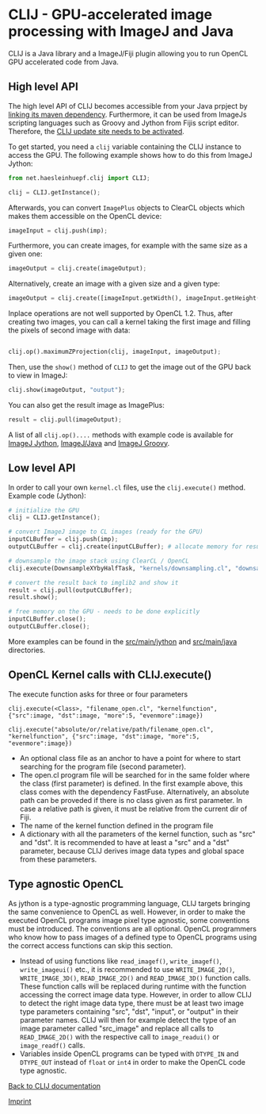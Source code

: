 
# CLIJ - GPU-accelerated image processing with ImageJ and Java 

CLIJ is a Java library and a ImageJ/Fiji plugin allowing you to run OpenCL GPU accelerated code from Java.

## High level API
The high level API of CLIJ becomes accessible from your Java prpject by [linking its maven dependency](dependingViaMaven). Furthermore, it can be used from ImageJs scripting languages such as Groovy and Jython from Fijis script editor. Therefore, the [CLIJ update site needs to be activated](installationInFiji).

To get started, you need a `clij` variable containing the CLIJ instance to access the GPU. The following example shows how to do this from ImageJ Jython:
```python
from net.haesleinhuepf.clij import CLIJ;

clij = CLIJ.getInstance();
```

Afterwards, you can convert `ImagePlus` objects to ClearCL objects which makes them accessible on the OpenCL device:

```python
imageInput = clij.push(imp);
```

Furthermore, you can create images, for example with the same size as a given one:
```python
imageOutput = clij.create(imageOutput);
```

Alternatively, create an image with a given size and a given type:

```python
imageOutput = clij.create([imageInput.getWidth(), imageInput.getHeight()], imageInput.getNativeType());
```

Inplace operations are not well supported by OpenCL 1.2. Thus, after creating two images, you can call a kernel taking the first image and filling the pixels of second image with data:

```python

clij.op().maximumZProjection(clij, imageInput, imageOutput);
```

Then, use the `show()` method of `CLIJ` to get the image out of the GPU back to view in ImageJ:

```python
clij.show(imageOutput, "output");
```

You can also get the result image as ImagePlus:

```python
result = clij.pull(imageOutput);
```

A list of all `clij.op()....` methods with example code is available for [ImageJ Jython](https://clij.github.io/clij-docs/referenceJython), [ImageJ/Java](https://clij.github.io/clij-docs/referenceJava) and [ImageJ Groovy](https://clij.github.io/clij-docs/referenceGroovy).

## Low level API

In order to call your own `kernel.cl` files, use the `clij.execute()` method. Example code (Jython):

```python
# initialize the GPU 
clij = CLIJ.getInstance();

# convert ImageJ image to CL images (ready for the GPU)
inputCLBuffer = clij.push(imp);
outputCLBuffer = clij.create(inputCLBuffer); # allocate memory for result image

# downsample the image stack using ClearCL / OpenCL
clij.execute(DownsampleXYbyHalfTask, "kernels/downsampling.cl", "downsample_xy_by_half_nearest", {"src":inputCLBuffer, "dst":outputCLBuffer});

# convert the result back to imglib2 and show it
result = clij.pull(outputCLBuffer);
result.show();

# free memory on the GPU - needs to be done explicitly
inputCLBuffer.close();
outputCLBuffer.close();
```
More examples can be found in the [src/main/jython](https://github.com/clij/clij-docs/blob/master/src/main/jython/) and [src/main/java](https://github.com/mpicbg-csbd/clij-docs/blob/master/src/main/java/) directories.

## OpenCL Kernel calls with CLIJ.execute()
The execute function asks for three or four parameters
```
clij.execute(<Class>, "filename_open.cl", "kernelfunction", {"src":image, "dst":image, "more":5, "evenmore":image})

clij.execute("absolute/or/relative/path/filename_open.cl", "kernelfunction", {"src":image, "dst":image, "more":5, "evenmore":image})
```
* An optional class file as an anchor to have a point for where to start
  searching for the program file (second parameter).
* The open.cl program file will be searched for in the same folder where the
  class (first parameter) is defined. In the first example above, this class
  comes with the dependency FastFuse. Alternatively, an absolute path can be
  proveded if there is no class given as first parameter. In case a relative
  path is given, it must be relative from the current dir of Fiji.
* The name of the kernel function defined in the program file
* A dictionary with all the parameters of the kernel function, such as
  "src" and "dst". It is recommended to have at least a "src" and a "dst"
  parameter, because CLIJ derives image data types and global space from
  these parameters.

## Type agnostic OpenCL
As jython is a type-agnostic programming language, CLIJ targets bringing the same convenience to OpenCL as well. However, in order to make the executed OpenCL programs image pixel type agnostic, some conventions must be introduced. The conventions are all optional. OpenCL programmers who know how to pass images of a defined type to OpenCL programs using the correct access functions can skip this section.

* Instead of using functions like `read_imagef()`, `write_imagef()`, `write_imageui()` etc.,
it is recommended to use `WRITE_IMAGE_2D()`, `WRITE_IMAGE_3D()`, `READ_IMAGE_2D()` and `READ_IMAGE_3D()` function calls. These function
calls will be replaced during runtime with the function accessing the correct image data
type. However, in order to allow CLIJ to detect the right image data type, there must
be at least two image type parameters containing "src", "dst", "input", or "output" in their
parameter names. CLIJ will then for example detect the type of an image parameter called
"src_image" and replace all calls to `READ_IMAGE_2D()` with the respective call to
`image_readui()` or `image_readf()` calls.
* Variables inside OpenCL programs can be typed with `DTYPE_IN` and `DTYPE_OUT`
instead of `float` or `int4` in order to make the OpenCL code type agnostic.


[Back to CLIJ documentation](https://clij.github.io/)

[Imprint](https://clij.github.io/imprint)
